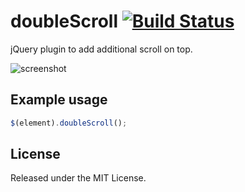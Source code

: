# doubleScroll [![Build Status](https://travis-ci.org/dbackowski/double_scroll.svg?branch=master)](https://travis-ci.org/dbackowski/double_scroll)

jQuery plugin to add additional scroll on top. 

![screenshot](http://i.imgur.com/HARgQ3d.png)

## Example usage 

```javascript
$(element).doubleScroll();
```

## License

Released under the MIT License.